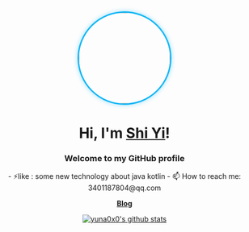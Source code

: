 <p align="center">
<a href="http://reblog.shinyio.uk">
  <img 
    src="https://avatars.githubusercontent.com/u/141152739?v=4" 
    width="180" 
    style="
      display: block;
      border-radius: 50%;
      border: 3px solid #12b7f5;
      box-shadow: 0 0 10px rgba(18, 183, 245, 0.4);
      transition: transform 0.2s ease;
    "
    onmouseover="this.style.transform='scale(1.05)'"
    onmouseout="this.style.transform='scale(1)'"
  />
</a>
</p>

<h1 align="center">Hi, I'm <a href="http://reblog,shiyio.uk">Shi Yi</a>!</h1>

<h3 align="center">Welcome to my GitHub profile </h3>

<p align="center">
- ⚡like : some new technology about java kotlin
- 📫 How to reach me: 3401187804@qq.com
</p>

<p align="center">
  <strong><a href="http://reblog,shiyio.uk">Blog</a></strong>
</p>

<p align="center">
<a href="https://github.com/yuna0x0"><img src="https://github-readme-stats.vercel.app/api?username=2743305544&hide_border=true&show_icons=true" alt="yuna0x0's github stats"></a>
</p>


